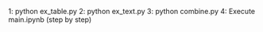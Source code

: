 1: python ex_table.py 
2: python ex_text.py 
3: python combine.py
4: Execute main.ipynb (step by step) 

